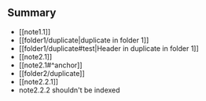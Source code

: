 

## Summary

- [[note1.1]]
- [[folder1/duplicate|duplicate in folder 1]]
- [[folder1/duplicate#test|Header in duplicate in folder 1]]
- [[note2.1]]
- [[note2.1#^anchor]]
- [[folder2/duplicate]]
- [[note2.2.1]]
- note2.2.2 shouldn't be indexed

